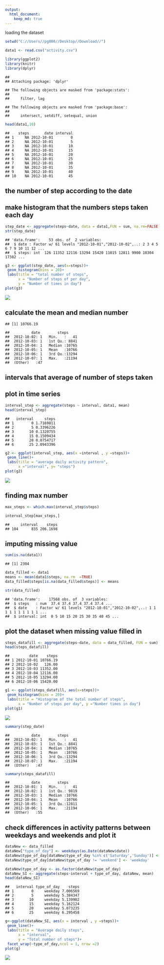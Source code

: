 ```yaml
---
output: 
  html_document:
    keep_md: true
---
```

 loading the dataset 

```r
setwd("C://Users//pg000//Desktop//Download//")

data1 <- read.csv("activity.csv")

library(ggplot2)
library(knitr)
library(dplyr)
```

```
## 
## Attaching package: 'dplyr'
```

```
## The following objects are masked from 'package:stats':
## 
##     filter, lag
```

```
## The following objects are masked from 'package:base':
## 
##     intersect, setdiff, setequal, union
```

```r
head(data1,10)
```

```
##    steps       date interval
## 1     NA 2012-10-01        0
## 2     NA 2012-10-01        5
## 3     NA 2012-10-01       10
## 4     NA 2012-10-01       15
## 5     NA 2012-10-01       20
## 6     NA 2012-10-01       25
## 7     NA 2012-10-01       30
## 8     NA 2012-10-01       35
## 9     NA 2012-10-01       40
## 10    NA 2012-10-01       45
```

## the number of step according to the date
## make histogram that the numbers steps taken each day 

```r
step_date <- aggregate(steps~date, data = data1,FUN = sum, na.rm=FALSE)
str(step_date)
```

```
## 'data.frame':	53 obs. of  2 variables:
##  $ date : Factor w/ 61 levels "2012-10-01","2012-10-02",..: 2 3 4 5 6 7 9 10 11 12 ...
##  $ steps: int  126 11352 12116 13294 15420 11015 12811 9900 10304 17382 ...
```

```r
g3 <- ggplot(step_date, aes(x=steps))+
 geom_histogram(bins = 20)+
 labs(title = "total number of steps", 
      x = "Number of steps of per day",
      y = "Number of times in day")
plot(g3)
```

![](NewData_files/figure-html/unnamed-chunk-2-1.png)<!-- -->

## calculate the mean and median number 


```
## [1] 10766.19
```

```
##          date        steps      
##  2012-10-02: 1   Min.   :   41  
##  2012-10-03: 1   1st Qu.: 8841  
##  2012-10-04: 1   Median :10765  
##  2012-10-05: 1   Mean   :10766  
##  2012-10-06: 1   3rd Qu.:13294  
##  2012-10-07: 1   Max.   :21194  
##  (Other)   :47
```

## intervals that average of number of steps taken 
## plot in time series 

```r
interval_step <- aggregate(steps ~ interval, data1, mean)
head(interval_step)
```

```
##   interval     steps
## 1        0 1.7169811
## 2        5 0.3396226
## 3       10 0.1320755
## 4       15 0.1509434
## 5       20 0.0754717
## 6       25 2.0943396
```

```r
g2 <- ggplot(interval_step, aes(x =interval , y =steps))+
 geom_line()+
 labs(title = "average daily activity pattern",
      x ="interval", y= "steps")
plot(g2)
```

![](NewData_files/figure-html/unnamed-chunk-3-1.png)<!-- -->
## finding max number

```r
max_steps <- which.max(interval_step$steps)

interval_step[max_steps,]
```

```
##     interval    steps
## 104      835 206.1698
```
## imputing missing value 

```r
sum(is.na(data1))
```

```
## [1] 2304
```

```r
data_filled <- data1 
means <- mean(data1$steps, na.rm  =TRUE)
data_filled$steps[is.na(data_filled$steps)] <- means

str(data_filled)
```

```
## 'data.frame':	17568 obs. of  3 variables:
##  $ steps   : num  37.4 37.4 37.4 37.4 37.4 ...
##  $ date    : Factor w/ 61 levels "2012-10-01","2012-10-02",..: 1 1 1 1 1 1 1 1 1 1 ...
##  $ interval: int  0 5 10 15 20 25 30 35 40 45 ...
```
## plot the dataset when missing value filled in 


```r
steps_datafill <- aggregate(steps~date, data = data_filled, FUN = sum)
head(steps_datafill)
```

```
##         date    steps
## 1 2012-10-01 10766.19
## 2 2012-10-02   126.00
## 3 2012-10-03 11352.00
## 4 2012-10-04 12116.00
## 5 2012-10-05 13294.00
## 6 2012-10-06 15420.00
```

```r
g1 <- ggplot(steps_datafill, aes(x=steps))+
 geom_histogram(bins = 20)+
 labs(title = "Histogram of the total number of steps",
      x = "Number of steps per day", y ="Number times in day")
plot(g1)
```

![](NewData_files/figure-html/unnamed-chunk-6-1.png)<!-- -->

```r
summary(step_date)
```

```
##          date        steps      
##  2012-10-02: 1   Min.   :   41  
##  2012-10-03: 1   1st Qu.: 8841  
##  2012-10-04: 1   Median :10765  
##  2012-10-05: 1   Mean   :10766  
##  2012-10-06: 1   3rd Qu.:13294  
##  2012-10-07: 1   Max.   :21194  
##  (Other)   :47
```

```r
summary(steps_datafill)
```

```
##          date        steps      
##  2012-10-01: 1   Min.   :   41  
##  2012-10-02: 1   1st Qu.: 9819  
##  2012-10-03: 1   Median :10766  
##  2012-10-04: 1   Mean   :10766  
##  2012-10-05: 1   3rd Qu.:12811  
##  2012-10-06: 1   Max.   :21194  
##  (Other)   :55
```
## check differences in activity patterns between weekdays and weekends and plot it

```r
dataNew <- data_filled
dataNew["type_of_day"] <- weekdays(as.Date(dataNew$date))
dataNew$type_of_day[dataNew$type_of_day %in% c('Saturday','Sunday')] <- 'weekend'
dataNew$type_of_day[dataNew$type_of_day != 'weekend'] <- 'weekday'

dataNew$type_of_day <- as.factor(dataNew$type_of_day)
dataNew_SI <- aggregate(steps~interval + type_of_day, dataNew, mean)
head(dataNew_SI)   
```

```
##   interval type_of_day    steps
## 1        0     weekday 7.006569
## 2        5     weekday 5.384347
## 3       10     weekday 5.139902
## 4       15     weekday 5.162124
## 5       20     weekday 5.073235
## 6       25     weekday 6.295458
```

```r
g<-ggplot(dataNew_SI, aes(x = interval , y =steps))+
 geom_line()+
 labs(title = "Average daily steps",
      x = "interval",
      y = "Total number of steps")+
 facet_wrap(~type_of_day,ncol = 1, nrow =2)
plot(g)
```

![](NewData_files/figure-html/unnamed-chunk-7-1.png)<!-- -->
